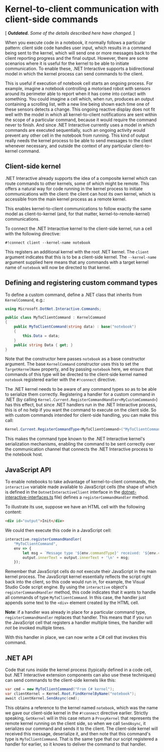 # Kernel-to-client communication with client-side commands

[ _**Outdated.** Some of the details described here have changed._ ]

When you execute code in a notebook, it normally follows a particular pattern: client side code handles user input, which results in a command being sent to the kernel, which will send one or more messages back to the client reporting progress and the final output. However, there are some scenarios where it is useful for the kernel to be able to initiate communication. To enable these, .NET Interactive supports a bidirectional model in which the kernel process can send commands to the client.

This is useful if execution of notebook cell starts an ongoing process. For example, imagine a notebook controlling a motorised robot with sensors around its perimeter able to report when it has come into contact with something. You could imagine a cell which, when run, produces an output containing a scrolling list, with a new line being shown each time one of these sensors detects a change. This ongoing reactive display does not fit well with the model in which all kernel-to-client notifications are sent within the scope of a particular command, because it would require the command never to finish. And since .NET Interactive currently uses a model in which commands are executed sequentially, such an ongoing activity would prevent any other cell in the notebook from running. This kind of output really needs the kernel process to be able to send messages to the client whenever necessary, and outside the context of any particular client-to-kernel command.

## Client-side kernel

.NET Interactive already supports the idea of a composite kernel which can route commands to other kernels, some of which might be remote. This offers a natural way for code running in the kernel process to initiate communications with the client: the client can host its own kernel, which is accessible from the main kernel process as a remote kernel.

This enables kernel-to-client communications to follow exactly the same model as client-to-kernel (and, for that matter, kernel-to-remote-kernel) communications.

To connect the .NET Interactive kernel to the client-side kernel, run a cell with the following directive:

```
#!connect client --kernel-name notebook
```

This registers an additional kernel with the root .NET kernel. The `client` argument indicates that this is to be a client-side kernel. The `--kernel-name` argument supplied here means that any commands with a target kernel name of `notebook` will now be directed to that kernel.

## Defining and registering custom command types

To define a custom command, define a .NET class that inherits from `KernelCommand`, e.g.:

```cs
using Microsoft.DotNet.Interactive.Commands;

public class MyToClientCommand : KernelCommand
{
    public MyToClientCommand(string data) : base("notebook")
    {
        this.Data = data;
    }
    public string Data { get; }
}
```

Note that the constructor here passes `notebook` as a base constructor argument. The base `KernelCommand` constructor uses this to set the `TargetKernelName` property, and by passing `notebook` here, we ensure that commands of this type will be directed to the client-side kernel named `notebook` registered earlier with the `#!connect` directive.

The .NET kernel needs to be aware of any command types so as to be able to serialize them correctly. Registering a handler for a custom command in .NET (by calling `Kernel.Current.RegisterCommandHandler<MyCustomCommand>`) has this effect, but since .NET handlers run in the .NET Interactive process, this is of no help if you want the command to execute on the client side. So with custom commands intended for client-side handling, you can make this call:

```cs
Kernel.Current.RegisterCommandType<MyToClientCommand>("MyToClientCommand");
```

This makes the command type known to the .NET Interactive kernel's serialization mechanisms, enabling the command to be sent correctly over the communication channel that connects the .NET Interactive process to the notebook host.


## JavaScript API

To enable notebooks to take advantage of kernel-to-client commands, the `interactive` variable made available to JavaScript cells (the shape of which is defined in the `DotnetInteractiveClient` interface in the [dotnet-interactive-interfaces.ts](../src/Microsoft.DotNet.Interactive.Js/src/dotnet-interactive/dotnet-interactive-interfaces.ts) file) defines a `registerCommandHandler` method.

To illustrate its use, suppose we have an HTML cell with the following content:

```html
<div id="output">Init</div>
```

We could then execute this code in a JavaScript cell:

```js
interactive.registerCommandHandler(
    "MyToClientCommand",
    env => {
        let msg = `Message type '${env.commandType}' received: '${env.command.data}'`;
        output.innerText = output.innerText + '\n' + msg;
    });
```

Remember that JavaScript cells do not execute their JavaScript in the main kernel process. The JavaScript kernel essentially reflects the script right back into the client, so this code would run in, for example, the Visual Studio Code script engine. By using the `interactive` object's `registerCommandHandler` method, this code indicates that it wants to handle all commands of type `MyToClientCommand`. In this case, the handler just appends some text to the `<div>` element created by the HTML cell.

**Note**: if a handler was already in place for a particular command type, `registerCommandHandler` replaces that handler. This means that if you run the JavaScript cell that registers a handler multiple times, the handler will _not_ be invoked multiple times.

With this handler in place, we can now write a C# cell that invokes this command.

## .NET API

Code that runs inside the kernel process (typically defined in a code cell, but .NET Interactive extension components can also use these techniques) can send commands to the client-side kernels like this:

```cs
var cmd = new MyToClientCommand("From C# kernel");
var clientKernel = Kernel.Root.FindKernelByName("notebook");
await clientKernel.SendAsync(cmd);
```

This obtains a reference to the kernel named `notebook`, which was the name we gave our client-side kernel in the `#!connect` directive earlier. Strictly speaking, `GetKernel` will in this case return a `ProxyKernel` that represents the remote kernel running on the client side, so when we call `SendAsync`, it serializes our command and sends it to the client. The client-side kernel will received this message, deserialize it, and then note that this command's type is `MyToClientCommand`. That is the same type that our script registered a handler for earlier, so it knows to deliver the command to that handler.